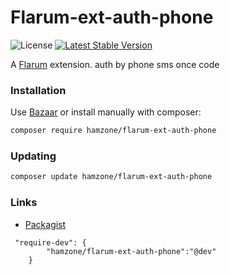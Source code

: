 # Flarum-ext-auth-phone

![License](https://img.shields.io/badge/license-Apache-2.0-blue.svg) [![Latest Stable Version](https://img.shields.io/packagist/v/hamzone/flarum-ext-auth-phone.svg)](https://packagist.org/packages/hamzone/flarum-ext-auth-phone)

A [Flarum](http://flarum.org) extension. auth by phone sms once code

### Installation

Use [Bazaar](https://discuss.flarum.org/d/5151-flagrow-bazaar-the-extension-marketplace) or install manually with composer:

```sh
composer require hamzone/flarum-ext-auth-phone
```

### Updating

```sh
composer update hamzone/flarum-ext-auth-phone
```

### Links

- [Packagist](https://packagist.org/packages/hamzone/flarum-ext-auth-phone)

```
 "require-dev": {
        "hamzone/flarum-ext-auth-phone":"@dev"
    }
```